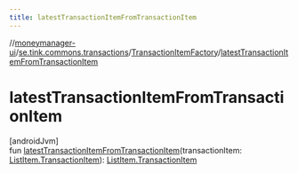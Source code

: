 ```yaml
---
title: latestTransactionItemFromTransactionItem
---
```

//[moneymanager-ui](../../../index.html)/[se.tink.commons.transactions](../index.html)/[TransactionItemFactory](index.html)/[latestTransactionItemFromTransactionItem](latest-transaction-item-from-transaction-item.html)



# latestTransactionItemFromTransactionItem



[androidJvm]\
fun [latestTransactionItemFromTransactionItem](latest-transaction-item-from-transaction-item.html)(transactionItem: [ListItem.TransactionItem](../-list-item/-transaction-item/index.html)): [ListItem.TransactionItem](../-list-item/-transaction-item/index.html)




